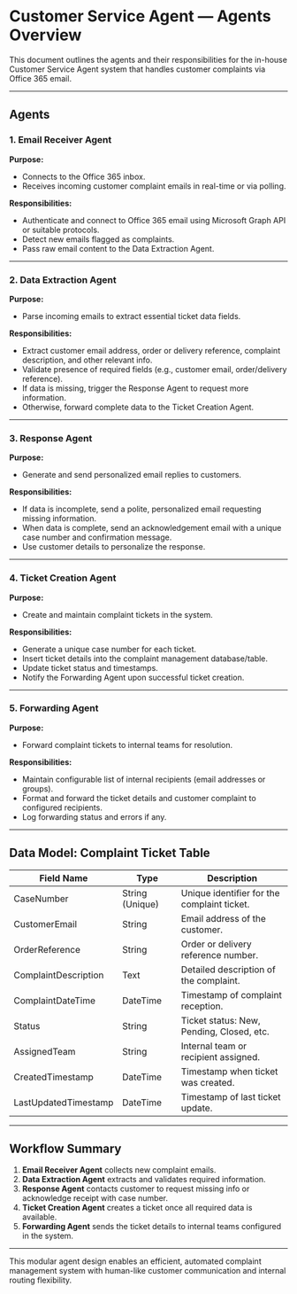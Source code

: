 # Customer Service Agent — Agents Overview

This document outlines the agents and their responsibilities for the in-house Customer Service Agent system that handles customer complaints via Office 365 email.

---

## Agents

### 1. Email Receiver Agent

**Purpose:**  
- Connects to the Office 365 inbox.  
- Receives incoming customer complaint emails in real-time or via polling.

**Responsibilities:**  
- Authenticate and connect to Office 365 email using Microsoft Graph API or suitable protocols.  
- Detect new emails flagged as complaints.  
- Pass raw email content to the Data Extraction Agent.

---

### 2. Data Extraction Agent

**Purpose:**  
- Parse incoming emails to extract essential ticket data fields.

**Responsibilities:**  
- Extract customer email address, order or delivery reference, complaint description, and other relevant info.  
- Validate presence of required fields (e.g., customer email, order/delivery reference).  
- If data is missing, trigger the Response Agent to request more information.  
- Otherwise, forward complete data to the Ticket Creation Agent.

---

### 3. Response Agent

**Purpose:**  
- Generate and send personalized email replies to customers.

**Responsibilities:**  
- If data is incomplete, send a polite, personalized email requesting missing information.  
- When data is complete, send an acknowledgement email with a unique case number and confirmation message.  
- Use customer details to personalize the response.

---

### 4. Ticket Creation Agent

**Purpose:**  
- Create and maintain complaint tickets in the system.

**Responsibilities:**  
- Generate a unique case number for each ticket.  
- Insert ticket details into the complaint management database/table.  
- Update ticket status and timestamps.  
- Notify the Forwarding Agent upon successful ticket creation.

---

### 5. Forwarding Agent

**Purpose:**  
- Forward complaint tickets to internal teams for resolution.

**Responsibilities:**  
- Maintain configurable list of internal recipients (email addresses or groups).  
- Format and forward the ticket details and customer complaint to configured recipients.  
- Log forwarding status and errors if any.

---

## Data Model: Complaint Ticket Table

| Field Name           | Type          | Description                                  |
|----------------------|---------------|----------------------------------------------|
| CaseNumber           | String (Unique) | Unique identifier for the complaint ticket. |
| CustomerEmail        | String        | Email address of the customer.                |
| OrderReference       | String        | Order or delivery reference number.           |
| ComplaintDescription | Text          | Detailed description of the complaint.        |
| ComplaintDateTime    | DateTime      | Timestamp of complaint reception.              |
| Status               | String        | Ticket status: New, Pending, Closed, etc.     |
| AssignedTeam         | String        | Internal team or recipient assigned.           |
| CreatedTimestamp     | DateTime      | Timestamp when ticket was created.              |
| LastUpdatedTimestamp | DateTime      | Timestamp of last ticket update.                 |

---

## Workflow Summary

1. **Email Receiver Agent** collects new complaint emails.  
2. **Data Extraction Agent** extracts and validates required information.  
3. **Response Agent** contacts customer to request missing info or acknowledge receipt with case number.  
4. **Ticket Creation Agent** creates a ticket once all required data is available.  
5. **Forwarding Agent** sends the ticket details to internal teams configured in the system.

---

This modular agent design enables an efficient, automated complaint management system with human-like customer communication and internal routing flexibility.

